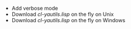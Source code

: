 * Add verbose mode
* Download *cl-yautils.lisp* on the fly on Unix
* Download *cl-yautils.lisp* on the fly on Windows